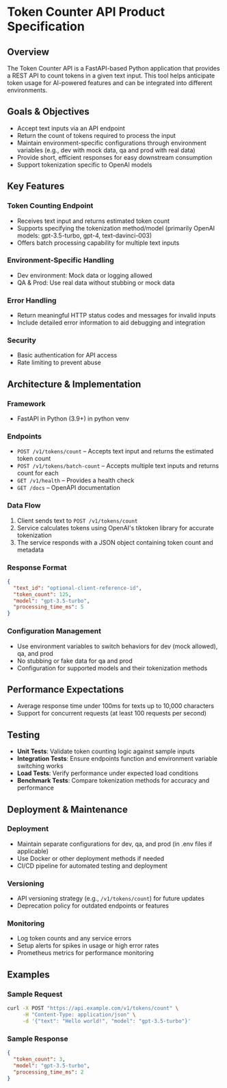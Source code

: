 # Token Counter API Product Specification

## Overview

The Token Counter API is a FastAPI-based Python application that provides a REST API to count tokens in a given text input. This tool helps anticipate token usage for AI-powered features and can be integrated into different environments.

## Goals & Objectives

- Accept text inputs via an API endpoint
- Return the count of tokens required to process the input
- Maintain environment-specific configurations through environment variables (e.g., dev with mock data, qa and prod with real data)
- Provide short, efficient responses for easy downstream consumption
- Support tokenization specific to OpenAI models

## Key Features

### Token Counting Endpoint
- Receives text input and returns estimated token count
- Supports specifying the tokenization method/model (primarily OpenAI models: gpt-3.5-turbo, gpt-4, text-davinci-003)
- Offers batch processing capability for multiple text inputs

### Environment-Specific Handling
- Dev environment: Mock data or logging allowed
- QA & Prod: Use real data without stubbing or mock data

### Error Handling
- Return meaningful HTTP status codes and messages for invalid inputs
- Include detailed error information to aid debugging and integration

### Security
- Basic authentication for API access
- Rate limiting to prevent abuse

## Architecture & Implementation

### Framework
- FastAPI in Python (3.9+) in python venv

### Endpoints
- `POST /v1/tokens/count` – Accepts text input and returns the estimated token count
- `POST /v1/tokens/batch-count` – Accepts multiple text inputs and returns count for each
- `GET /v1/health` – Provides a health check
- `GET /docs` – OpenAPI documentation

### Data Flow
1. Client sends text to `POST /v1/tokens/count`
2. Service calculates tokens using OpenAI's tiktoken library for accurate tokenization
3. The service responds with a JSON object containing token count and metadata

### Response Format
```json
{
  "text_id": "optional-client-reference-id",
  "token_count": 125,
  "model": "gpt-3.5-turbo",
  "processing_time_ms": 5
}
```

### Configuration Management
- Use environment variables to switch behaviors for dev (mock allowed), qa, and prod
- No stubbing or fake data for qa and prod
- Configuration for supported models and their tokenization methods

## Performance Expectations
- Average response time under 100ms for texts up to 10,000 characters
- Support for concurrent requests (at least 100 requests per second)

## Testing

- **Unit Tests**: Validate token counting logic against sample inputs
- **Integration Tests**: Ensure endpoints function and environment variable switching works
- **Load Tests**: Verify performance under expected load conditions
- **Benchmark Tests**: Compare tokenization methods for accuracy and performance

## Deployment & Maintenance

### Deployment
- Maintain separate configurations for dev, qa, and prod (in .env files if applicable)
- Use Docker or other deployment methods if needed
- CI/CD pipeline for automated testing and deployment

### Versioning
- API versioning strategy (e.g., `/v1/tokens/count`) for future updates
- Deprecation policy for outdated endpoints or features

### Monitoring
- Log token counts and any service errors
- Setup alerts for spikes in usage or high error rates
- Prometheus metrics for performance monitoring

## Examples

### Sample Request
```bash
curl -X POST "https://api.example.com/v1/tokens/count" \
     -H "Content-Type: application/json" \
     -d '{"text": "Hello world!", "model": "gpt-3.5-turbo"}'
```

### Sample Response
```json
{
  "token_count": 3,
  "model": "gpt-3.5-turbo",
  "processing_time_ms": 2
}
```

<!-- Generated by Copilot -->
